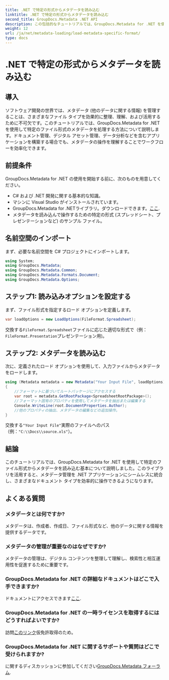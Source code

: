 ```yaml
---
title: .NET で特定の形式からメタデータを読み込む
linktitle: .NET で特定の形式からメタデータを読み込む
second_title: GroupDocs.Metadata .NET API
description: この包括的なチュートリアルでは、GroupDocs.Metadata for .NET を使用して特定のファイル形式からメタデータを読み込む方法を学習します。
weight: 12
url: /ja/net/metadata-loading/load-metadata-specific-format/
type: docs
---
```

# .NET で特定の形式からメタデータを読み込む

## 導入
ソフトウェア開発の世界では、メタデータ (他のデータに関する情報) を管理することは、さまざまなファイル タイプを効果的に整理、理解、および活用するために不可欠です。このチュートリアルでは、GroupDocs.Metadata for .NET を使用して特定のファイル形式のメタデータを処理する方法について説明します。ドキュメント管理、デジタル アセット管理、データ分析などを含むアプリケーションを構築する場合でも、メタデータの操作を理解することでワークフローを効率化できます。
## 前提条件
GroupDocs.Metadata for .NET の使用を開始する前に、次のものを用意してください。
- C# および .NET 開発に関する基本的な知識。
- マシンに Visual Studio がインストールされています。
-  GroupDocs.Metadata for .NETライブラリ。ダウンロードできます。[ここ](https://releases.groupdocs.com/metadata/net/).
- メタデータを読み込んで操作するための特定の形式 (スプレッドシート、プレゼンテーションなど) のサンプル ファイル。

## 名前空間のインポート
まず、必要な名前空間を C# プロジェクトにインポートします。
```csharp
using System;
using GroupDocs.Metadata;
using GroupDocs.Metadata.Common;
using GroupDocs.Metadata.Formats.Document;
using GroupDocs.Metadata.Options;
```

## ステップ1: 読み込みオプションを設定する
まず、ファイル形式を指定するロード オプションを定義します。
```csharp
var loadOptions = new LoadOptions(FileFormat.Spreadsheet);
```
交換する`FileFormat.Spreadsheet`ファイルに応じた適切な形式で（例：`FileFormat.Presentation`プレゼンテーション用)。
## ステップ2: メタデータを読み込む
次に、定義されたロード オプションを使用して、入力ファイルからメタデータをロードします。
```csharp
using (Metadata metadata = new Metadata("Your Input File", loadOptions))
{
    //フォーマットに基づいてルートパッケージにアクセスする
    var root = metadata.GetRootPackage<SpreadsheetRootPackage>();
    //フォーマット固有のプロパティを使用してメタデータを抽出または編集する
    Console.WriteLine(root.DocumentProperties.Author);
    //他のプロパティの抽出、メタデータの編集などの追加操作。
}
```
交換する`"Your Input File"`実際のファイルへのパス（例：`"C:\\Docs\\source.xls"`）。

## 結論
このチュートリアルでは、GroupDocs.Metadata for .NET を使用して特定のファイル形式からメタデータを読み込む基本について説明しました。このライブラリを活用すると、メタデータ管理を .NET アプリケーションにシームレスに統合し、さまざまなドキュメント タイプを効率的に操作できるようになります。

## よくある質問
### メタデータとは何ですか?
メタデータは、作成者、作成日、ファイル形式など、他のデータに関する情報を提供するデータです。
### メタデータの管理が重要なのはなぜですか?
メタデータの管理は、デジタル コンテンツを整理して理解し、検索性と相互運用性を促進するために重要です。
### GroupDocs.Metadata for .NET の詳細なドキュメントはどこで入手できますか?
ドキュメントにアクセスできます[ここ](https://tutorials.groupdocs.com/metadata/net/).
### GroupDocs.Metadata for .NET の一時ライセンスを取得するにはどうすればよいですか?
訪問[このリンク](https://purchase.groupdocs.com/temporary-license/)仮免許取得のため。
### GroupDocs.Metadata for .NET に関するサポートや質問はどこで受けられますか?
に関するディスカッションに参加してください[GroupDocs.Metadata フォーラム](https://forum.groupdocs.com/c/metadata/14).